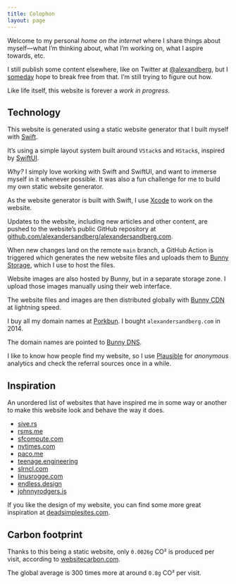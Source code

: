 ```yaml
---
title: Colophon
layout: page
---
```


Welcome to my personal _home on the internet_ where I share things about myself—what I’m thinking about, what I’m working on, what I aspire towards, etc.

I still publish some content elsewhere, like on Twitter at [@alexandberg](https://twitter.com/alexandberg), but I [someday](/someday/) hope to break free from that. I’m still trying to figure out how.

Like life itself, this website is forever a _work in progress_.

## Technology

This website is generated using a static website generator that I built myself with [Swift](https://swift.org).

It’s using a simple layout system built around `VStack`s and `HStack`s, inspired by [SwiftUI](https://developer.apple.com/xcode/swiftui/).

_Why?_ I simply love working with Swift and SwiftUI, and want to immerse myself in it whenever possible. It was also a fun challenge for me to build my own static website generator.

As the website generator is built with Swift, I use [Xcode](https://developer.apple.com/xcode/) to work on the website.

Updates to the website, including new articles and other content, are pushed to the website’s public GitHub repository at [github.com/alexandersandberg/alexandersandberg.com](https://github.com/alexandersandberg/alexandersandberg.com).

When new changes land on the remote `main` branch, a GitHub Action is triggered which generates the new website files and uploads them to [Bunny Storage](https://bunny.net/storage/), which I use to host the files.

Website images are also hosted by Bunny, but in a separate storage zone. I upload those images manually using their web interface.

The website files and images are then distributed globally with [Bunny CDN](https://bunny.net/cdn/) at lightning speed.

I buy all my domain names at [Porkbun](https://porkbun.com). I bought `alexandersandberg.com` in 2014.

The domain names are pointed to [Bunny DNS](https://bunny.net/dns/).

I like to know how people find my website, so I use [Plausible](https://plausible.io) for _anonymous_ analytics and check the referral sources once in a while.

## Inspiration

An unordered list of websites that have inspired me in some way or another to make this website look and behave the way it does.

- [sive.rs](https://sive.rs/)
- [rsms.me](https://rsms.me/)
- [sfcompute.com](https://sfcompute.com/)
- [nytimes.com](https://www.nytimes.com)
- [paco.me](https://paco.me/)
- [teenage.engineering](https://teenage.engineering/)
- [slrncl.com](https://slrncl.com)
- [linusrogge.com](https://linusrogge.com/)
- [endless.design](https://endless.design)
- [johnnyrodgers.is](https://johnnyrodgers.is/)

If you like the design of my website, you can find some more great inspiration at [deadsimplesites.com](https://deadsimplesites.com).

## Carbon footprint

Thanks to this being a static website, only `0.0026g` CO² is produced per visit, according to [websitecarbon.com](https://www.websitecarbon.com/website/alexandersandberg-com/).

The global average is 300 times more at around `0.8g` CO² per visit.
